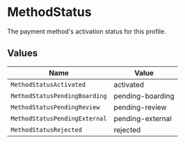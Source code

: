 # MethodStatus

The payment method's activation status for this profile.


## Values

| Name                          | Value                         |
| ----------------------------- | ----------------------------- |
| `MethodStatusActivated`       | activated                     |
| `MethodStatusPendingBoarding` | pending-boarding              |
| `MethodStatusPendingReview`   | pending-review                |
| `MethodStatusPendingExternal` | pending-external              |
| `MethodStatusRejected`        | rejected                      |